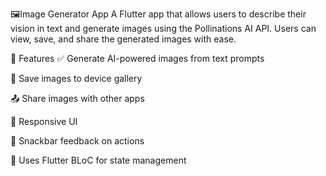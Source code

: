 🖼️Image Generator App
A Flutter app that allows users to describe their vision in text and generate images using the Pollinations AI API. Users can view, save, and share the generated images with ease.

🚀 Features
✅ Generate AI-powered images from text prompts

💾 Save images to device gallery

📤 Share images with other apps

📱 Responsive UI

🔔 Snackbar feedback on actions

🧠 Uses Flutter BLoC for state management


